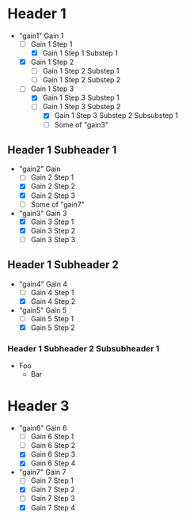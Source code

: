 # Header 1
* "gain1" Gain 1
  - [ ] Gain 1 Step 1
    - [x] Gain 1 Step 1 Substep 1
  - [x] Gain 1 Step 2
    - [ ] Gain 1 Step 2 Substep 1
    - [ ] Gain 1 Step 2 Substep 2
  - [ ] Gain 1 Step 3
    - [x] Gain 1 Step 3 Substep 1
    - [ ] Gain 1 Step 3 Substep 2
      - [x] Gain 1 Step 3 Substep 2 Subsubstep 1
      - [ ] Some of "gain3"

## Header 1 Subheader 1
- "gain2" Gain
  - [ ] Gain 2 Step 1
  - [x] Gain 2 Step 2
  - [x] Gain 2 Step 3
  - [ ] Some of "gain7"
- "gain3" Gain 3
  - [x] Gain 3 Step 1
  - [x] Gain 3 Step 2
  - [ ] Gain 3 Step 3

## Header 1 Subheader 2
- "gain4" Gain 4
  - [ ] Gain 4 Step 1
  - [x] Gain 4 Step 2
- "gain5" Gain 5
  - [ ] Gain 5 Step 1
  - [x] Gain 5 Step 2

### Header 1 Subheader 2 Subsubheader 1
- Foo
  - Bar
  
# Header 3
- "gain6" Gain 6
  - [ ] Gain 6 Step 1
  - [ ] Gain 6 Step 2
  - [x] Gain 6 Step 3
  - [x] Gain 6 Step 4
- "gain7" Gain 7
  - [ ] Gain 7 Step 1
  - [x] Gain 7 Step 2
  - [ ] Gain 7 Step 3
  - [x] Gain 7 Step 4
